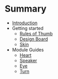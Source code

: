 # Summary

* [Introduction](README.md)
* Getting started
   * [Rules of Thumb](getting_started/rules_of_thumb.md)
   * [Design Board](getting_started/design_board.md)
   * [Skin](skin.md)
* Module Guides
   * [Heart](modules/heart.md)
   * [Speaker](modules/speaker.md)
   * [Eye](modules/eye.md)
   * [Turn](modules/turn.md)

